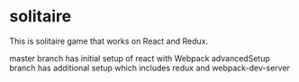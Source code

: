 # solitaire
This is solitaire game that works on React and Redux.

master branch has initial setup of react with Webpack
advancedSetup branch has additional setup which includes redux and webpack-dev-server

